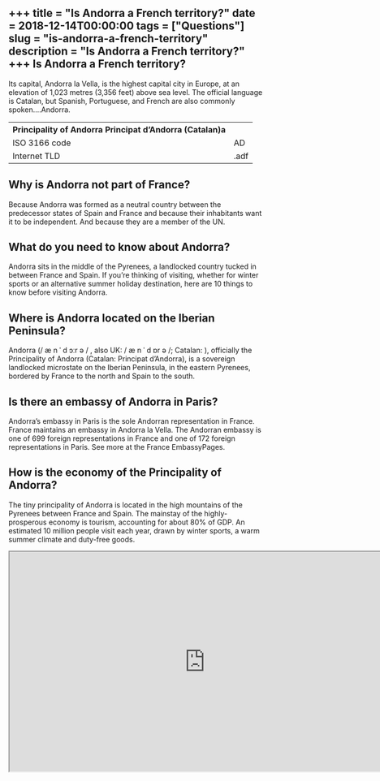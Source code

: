 +++
title = "Is Andorra a French territory?"
date = 2018-12-14T00:00:00
tags = ["Questions"]
slug = "is-andorra-a-french-territory"
description = "Is Andorra a French territory?"
+++
Is Andorra a French territory?
------------------------------

Its capital, Andorra la Vella, is the highest capital city in Europe, at an elevation of 1,023 metres (3,356 feet) above sea level. The official language is Catalan, but Spanish, Portuguese, and French are also commonly spoken….Andorra.

<table><tr><th>Principality of Andorra Principat d’Andorra (Catalan)a</th></tr><tr><td>ISO 3166 code</td><td>AD</td></tr><tr><td>Internet TLD</td><td>.adf</td></tr></table>

Why is Andorra not part of France?
----------------------------------

Because Andorra was formed as a neutral country between the predecessor states of Spain and France and because their inhabitants want it to be independent. And because they are a member of the UN.

What do you need to know about Andorra?
---------------------------------------

Andorra sits in the middle of the Pyrenees, a landlocked country tucked in between France and Spain. If you’re thinking of visiting, whether for winter sports or an alternative summer holiday destination, here are 10 things to know before visiting Andorra.

Where is Andorra located on the Iberian Peninsula?
--------------------------------------------------

Andorra (/ æ n ˈ d ɔːr ə / , also UK: / æ n ˈ d ɒr ə /; Catalan: ), officially the Principality of Andorra (Catalan: Principat d’Andorra), is a sovereign landlocked microstate on the Iberian Peninsula, in the eastern Pyrenees, bordered by France to the north and Spain to the south.

Is there an embassy of Andorra in Paris?
----------------------------------------

Andorra’s embassy in Paris is the sole Andorran representation in France. France maintains an embassy in Andorra la Vella. The Andorran embassy is one of 699 foreign representations in France and one of 172 foreign representations in Paris. See more at the France EmbassyPages.

How is the economy of the Principality of Andorra?
--------------------------------------------------

The tiny principality of Andorra is located in the high mountains of the Pyrenees between France and Spain. The mainstay of the highly-prosperous economy is tourism, accounting for about 80% of GDP. An estimated 10 million people visit each year, drawn by winter sports, a warm summer climate and duty-free goods.

<iframe allow="accelerometer; autoplay; clipboard-write; encrypted-media; gyroscope; picture-in-picture" allowfullscreen="" class="__youtube_prefs__  epyt-is-override  no-lazyload" data-no-lazy="1" data-origheight="433" data-origwidth="770" data-skipgform_ajax_framebjll="" height="433" id="_ytid_23339" loading="lazy" src="https://www.youtube.com/embed/ucT5NRlqW7k?enablejsapi=1&autoplay=0&cc_load_policy=0&cc_lang_pref=&iv_load_policy=1&loop=0&modestbranding=0&rel=1&fs=1&playsinline=0&autohide=2&theme=dark&color=red&controls=1&" title="YouTube player" width="770"></iframe>